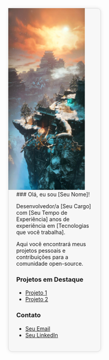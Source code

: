 <a href="#" id="profile-link">
  <img src="3gi99293qh881 (1).jpg" alt="Imagem do perfil" width="200" />
</a>

<div id="profile-container">
  ### Olá, eu sou [Seu Nome]!

  Desenvolvedor/a [Seu Cargo] com [Seu Tempo de Experiência] anos de experiência em [Tecnologias que você trabalha].

  Aqui você encontrará meus projetos pessoais e contribuições para a comunidade open-source.

  ### Projetos em Destaque

  * [Projeto 1](https://github.com/seu-usuario/projeto-1)
  * [Projeto 2](https://github.com/seu-usuario/projeto-2)

  ### Contato

  * [Seu Email](mailto:seu-email@example.com)
  * [Seu LinkedIn](https://www.linkedin.com/in/seu-usuario/)
</div>

<style>
  #profile-link {
    float: left;
    margin: 0 20px 0 0;
  }

  #profile-container {
    width: 200px; /* mesmo tamanho da imagem */
    padding: 20px;
    background-color: #f7f7f7;
    border: 1px solid #ddd;
    border-radius: 10px;
    box-shadow: 0 0 10px rgba(0, 0, 0, 0.1);
  }
</style>

